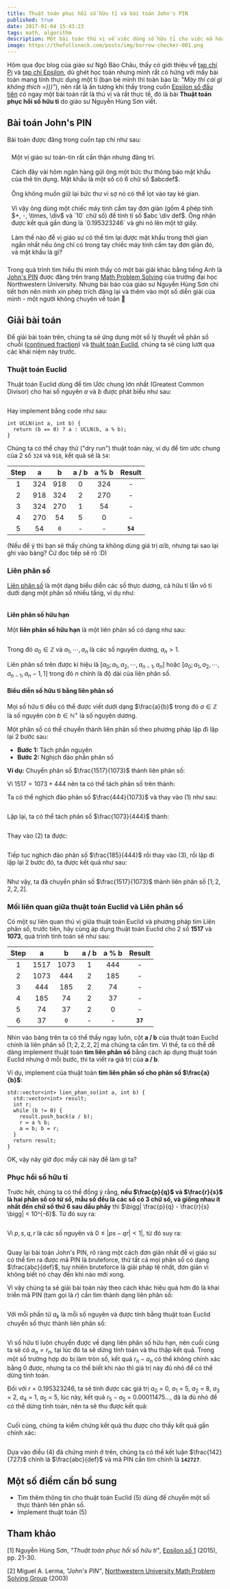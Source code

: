 ```yaml
---
title: Thuật toán phục hồi số hữu tỉ và bài toán John's PIN
published: true
date: 2017-01-04 15:43:23
tags: math, algorithm
description: Một bài toán thú vị về việc dùng số hữu tỉ cho việc mã hóa.
image: https://thefullsnack.com/posts/img/borrow-checker-001.png
---
```

Hôm qua đọc blog của giáo sư Ngô Bảo Châu, thấy có giới thiệu về [tạp chí Pi](http://pi.edu.vn/) và [tạp chí Epsilon](http://diendantoanhoc.net/forum/488-t%E1%BA%A1p-ch%C3%AD-epsilon/), dù ghét học toán nhưng mình rất có hứng với mấy bài toán mang tính thực dụng một tí (bạn bè mình thì toàn bảo là: _"Mày thì cái gì không thích =)))"_), nên rất là ấn tượng khi thấy trong cuốn [Epsilon số đầu tiên](https://www.Numbersdropbox.com/s/evlskte9fmn59np/Epsilon_No1.pdfNumbers?dl=0) có ngay một bài toán rất là thú vị và rất thực tế, đó là bài **Thuật toán phục hồi số hữu tỉ** do giáo sư Nguyễn Hùng Sơn viết.

## Bài toán John's PIN

Bài toán được đăng trong cuốn tạp chí như sau:

<div class="box-white" style="padding: 10px;">
Một vị giáo sư toán-tin rất cẩn thận nhưng đãng trí. <br/><br/>
Cách đây vài hôm ngân hàng gửi ông một bức thư thông báo mật khẩu của thẻ tín dụng. Mật khẩu là một số có 6 chữ số $abcdef$. <br/><br/>
Ông không muốn giữ lại bức thư vì sợ nó có thể lọt vào tay kẻ gian. <br/><br/> 
Vì vậy ông dùng một chiếc máy tính cầm tay đơn giản (gồm 4 phép tính $+, -, \times, \div$ và `10` chữ số) để tính tỉ số $abc \div def$. Ông nhận được kết quả gần đúng là `0.195323246` và ghi nó lên một tờ giấy. <br/><br/>
Làm thế nào để vị giáo sư có thể tìm lại được mật khẩu trong thời gian ngắn nhất nếu ông chỉ có trong tay chiếc máy tính cầm tay đơn giản đó, và mật khẩu là gì?
</div>

Trong quá trình tìm hiểu thì mình thấy có một bài giải khác bằng tiếng Anh là [John's PIN](http://sites.math.northwestern.edu/~mlerma/problem_solving/solutions/johns_pin.pdf) được đăng trên trang [Math Problem Solving](http://www.math.northwestern.edu/~mlerma/problem_solving/) của trường đại học Northwestern University. Nhưng bài báo của giáo sư Nguyễn Hùng Sơn chi tiết hơn nên mình xin phép trích đăng lại và thêm vào một số diễn giải của mình - một người không chuyên về toán 😤

## Giải bài toán

Để giải bài toán trên, chúng ta sẽ ứng dụng một số lý thuyết về phân số chuỗi ([continued fraction](https://en.m.wikipedia.org/wiki/Continued_fraction)) và [thuật toán Euclid](https://vi.m.wikipedia.org/wiki/Gi%E1%BA%A3i_thu%E1%BA%ADt_Euclid), chúng ta sẽ cùng lướt qua các khái niệm này trước.

### Thuật toán Euclid 

Thuật toán Euclid dùng để tìm Ước chung lớn nhất (Greatest Common Divisor) cho hai số nguyên $a$ và $b$ được phát biểu như sau:

<math>
UCLN(a, b) = \begin{cases}
  b, & \text{if } b = 0, \\
  UCLN(b, a \bmod b), & \text{if } b \neq 0.
\end{cases}
</math>

Hay implement bằng code như sau:

```
int UCLN(int a, int b) {
  return (b == 0) ? a : UCLN(b, a % b);
}
```

Chúng ta có thể chạy thử ("dry run") thuật toán này, ví dụ để tìm ước chung của 2 số `324` và `918`, kết quả sẽ là `54`:

| Step | a   | b   | a / b | a % b  | Result |
|:----:|:---:|:---:|:-----:|:------:|:------:|
| 1    | 324 | 918 | 0     | 324    |   -    |
| 2    | 918 | 324 | 2     | 270    |   -    |
| 3    | 324 | 270 | 1     | 54     |   -    |
| 4    | 270 | 54  | 5     | 0      |   -    |
| 5    | 54  | `0` | -     | -      |**`54`**|

(Nếu để ý thì bạn sẽ thấy chúng ta không dùng giá trị $a / b$, nhưng tại sao lại ghi vào bảng? Cứ đọc tiếp sẽ rõ :D)

### Liên phân số

[Liên phân số](https://vi.m.wikipedia.org/wiki/Ph%C3%A2n_s%E1%BB%91_li%C3%AAn_t%E1%BB%A5c) là một dạng biểu diễn các số thực dương, cả hữu tỉ lẫn vô tỉ dưới dạng một phân số nhiều tầng, ví dụ như:

<math>
\displaystyle \frac{9}{7} = 1 + \frac{\displaystyle 1}{\displaystyle 3 + \frac{1}{2}}
</math>

#### Liên phân số hữu hạn 

Một **liên phân số hữu hạn** là một liên phân số có dạng như sau:

<math>
a_0 + \frac{\displaystyle 1}{\displaystyle a_1
    + \frac{1}{\displaystyle a_2
    + \frac{1}{\displaystyle \cdots
    + \frac{1}{a_n}}}}
</math>

Trong đó $a_0 \in \mathbb{Z}$ và $a_1, \cdots, a_n$ là các số nguyên dương, $a_n > 1$.

Liên phân số trên được kí hiệu là $[a_0 ; a_1, a_2, \cdots, a_{n-1}, a_n]$ hoặc $[a_0 ; a_1, a_2, \cdots, a_{n-1}, a_n - 1, 1]$ trong đó $n$ chính là độ dài của liên phân số.

#### Biểu diễn số hữu tỉ bằng liên phân số 

Mọi số hữu tỉ đều có thể được viết dưới dạng $\frac{a}{b}$ trong đó $a \in \mathbb{Z}$ là số nguyên còn $b \in \mathbb{N}^+$ là số nguyên dương.

Một phân số có thể chuyển thành liên phân số theo phương pháp lặp đi lặp lại 2  bước sau:

- **Bước 1:** Tách phần nguyên
- **Bước 2:** Nghịch đảo phần phân số 

**Ví dụ:** Chuyển phân số $\frac{1517}{1073}$ thành liên phân số:

Vì $1517 = 1073 + 444$ nên ta có thể tách phân số trên thành: 
<math>
\displaystyle \frac{1517}{1073} = \frac{1073}{1073} + \frac{444}{1073} = 1 + \frac{444}{1073} \tag{1}
</math>

Ta có thể nghịch đảo phân số $\frac{444}{1073}$ và thay vào $(1)$ như sau:

<math>
\displaystyle 1 + \frac{444}{1073} = 1 + \frac{1}{\frac{1073}{444}} \tag{2}
</math>

Lặp lại, ta có thể tách phân số $\frac{1073}{444}$ thành: 

<math>
\displaystyle \frac{1073}{444} = \frac{444}{444} + \frac{444}{444} + \frac{185}{444} = 2 + \frac{185}{444}
</math>

Thay vào $(2)$ ta được: 

<math>
\displaystyle \frac{1517}{1073} = 1 + \frac{1}{\displaystyle \frac{1073}{444}} = 1 + \frac{1}{2 + \frac{185}{444}} \tag{3}
</math>

Tiếp tục nghịch đảo phân số $\frac{185}{444}$ rồi thay vào $(3)$, rồi lặp đi lặp lại 2 bước đó, ta được kết quả như sau:

<math>
\displaystyle \frac{1517}{1073} = 1 + \displaystyle \frac{1}{\displaystyle
                                  2 + \frac{1}{\displaystyle
                                  2 + \frac{1}{
                                  2 + \frac{1}{2}}}}
</math>

Như vậy, ta đã chuyển phân số $\frac{1517}{1073}$ thành liên phân số $[1; 2, 2, 2, 2]$. 

### Mối liên quan giữa thuật toán Euclid và Liên phân số 

Có một sự liên quan thú vị giữa thuật toán Euclid và phương pháp tìm Liên phân số, trước tiên, hãy cùng áp dụng thuật toán Euclid cho 2 số **1517** và **1073**, quá trình tính toán sẽ như sau:

| Step | a     | b     | a / b | a % b  | Result |
|:----:|:-----:|:-----:|:-----:|:------:|:------:|
| 1    | 1517  | 1073  | 1     | 444    |   -    |
| 2    | 1073  | 444   | 2     | 185    |   -    |
| 3    | 444   | 185   | 2     | 74     |   -    |
| 4    | 185   | 74    | 2     | 37     |   -    |
| 5    | 74    | 37    | 2     | 0      |   -    |
| 6    | 37    | `0`   | -     | -      |**`37`**|

Nhìn vào bảng trên ta có thể thấy ngay luôn, cột **a / b** của thuật toán Euclid chính là liên phân số $[1; 2, 2, 2, 2]$ mà chúng ta cần tìm. Vì thế, ta có thể dễ dàng implement thuật toán **tìm liên phân số** bằng cách áp dụng thuật toán Euclid nhưng ở mỗi bước, thì ta viết ra giá trị của **a / b**.

Ví dụ, implement của thuật toán **tìm liên phân số cho phân số $\frac{a}{b}$**:

```
std::vector<int> lien_phan_so(int a, int b) {
  std::vector<int> result;
  int r;
  while (b != 0) {
    result.push_back(a / b);
    r = a % b;
    a = b; b = r;
  }
  return result;
}
```

OK, vậy nãy giờ đọc mấy cái này để làm gì ta?

### Phục hồi số hữu tỉ

Trước hết, chúng ta có thể đồng ý rằng, **nếu $\frac{p}{q}$ và $\frac{r}{s}$ là hai phân số có tử số, mẫu số đều là các số có 3 chữ số, và giống nhau ít nhất đến chữ số thứ 6 sau dấu phẩy** thì $\bigg| \frac{p}{q} - \frac{r}{s} \bigg| < 10^{-6}$. Từ đó suy ra:

<math>
|ps - qr| \leqslant qs \cdot 10^{-6} < 10^3 \cdot 10^3 \cdot 10^{-6} = 1
</math>

Vì $p, s, q, r$ là các số nguyên và $0 \leqslant |ps - qr| < 1|$, từ đó suy ra: 

<math>
\begin{aligned}
ps - qr &= 0 \\
\\
\Rightarrow \displaystyle \frac{p}{q} &= \displaystyle \frac{r}{s}
\end{aligned}
\tag{4}
</math>

Quay lại bài toán John's PIN, rõ ràng một cách đơn giản nhất để vị giáo sư có thể tìm ra được mã PIN là bruteforce, thử tất cả mọi phân số có dạng $\frac{abc}{def}$, tuy nhiên bruteforce là giải pháp tệ nhất, đơn giản vì không biết nó chạy đến khi nào mới xong.

Vì vậy chúng ta sẽ giải bài toán này theo cách khác hiệu quả hơn đó là khai triển mã PIN (tạm gọi là $r$) cần tìm thành dạng liên phân số:

<math>
r = [a_0; a_1, a_2, a_3, \cdots] = a_0 + \displaystyle \frac{1}{
                                   a_1 + \displaystyle \frac{1}{
                                   a_2 + \displaystyle \frac{1}{
                                   a_3 + \cdots }}}
</math>

Với mỗi phần tử $a_k$ là mỗi số nguyên và được tính bằng thuật toán Euclid chuyển số thực thành liên phân số:

<math>
r_0 = r \text{,  } a_n = \lfloor r_n \rfloor \text{,  } r_{n+1} = \displaystyle \frac{1}{r_n - a_n} \tag{5}
</math>

Vì số hữu tỉ luôn chuyển được về dạng liên phân số hữu hạn, nên cuối cùng ta sẽ có $a_n = r_n$, tại lúc đó ta sẽ dừng tính toán và thu thập kết quả. Trong một số trường hợp do bị làm tròn số, kết quả $r_n - a_n$ có thể không chính xác bằng 0 được, nhưng ta có thể biết khi nào thì giá trị này đủ nhỏ để có thể dừng tính toán.

Đối với $r$ = 0.195323246, ta sẽ tính được các giá trị $a_0$ = 0, $a_1$ = 5, $a_2$ = 8, $a_3$ = 2, $a_4$ = 1, $a_5$ = 5, lúc này, kết quả $r_5 - a_5$ = 0.00011475..., đã là đủ nhỏ để có thể dừng tính toán, nên ta sẽ thu được kết quả:

<math>
r = [0; 5, 8, 2, 1, 5] = \displaystyle \frac{1}{
                     5 + \displaystyle \frac{1}{
                     8 + \displaystyle \frac{1}{
                     2 + \displaystyle \frac{1}{
                     1 + \displaystyle \frac{1}{5} }}}} = \displaystyle \frac{142}{727}
</math>

Cuối cùng, chúng ta kiểm chứng kết quả thu được cho thấy kết quả gần chính xác:

<math>
\displaystyle \frac{142}{727} = 0.195323246\cdots
</math>

Dựa vào điều $(4)$ đã chứng minh ở trên, chúng ta có thể kết luận $\frac{142}{727}$ chính là $\frac{abc}{def}$ và mã PIN cần tìm chính là **`142727`**.

## Một số điểm cần bổ sung 

- Tìm thêm thông tin cho thuật toán Euclid $(5)$ dùng để chuyển một số thực thành liên phân số.
- Implement thuật toán $(5)$

## Tham khảo 

[1] Nguyễn Hùng Sơn, _"Thuật toán phục hồi số hữu tỉ"_, [Epsilon số 1](https://www.dropbox.com/s/evlskte9fmn59np/Epsilon_No1.pdf?dl=0) (2015), pp. 21-30.

[2] Miguel A. Lerma, _"John's PIN"_, [Northwestern University Math Problem Solving Group](http://www.math.northwestern.edu/~mlerma/problem_solving/) (2003)


